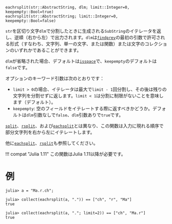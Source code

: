 ```
eachrsplit(str::AbstractString, dlm; limit::Integer=0, keepempty::Bool=true)
eachrsplit(str::AbstractString; limit::Integer=0, keepempty::Bool=false)
```

`str`を区切り文字`dlm`で分割したときに生成される`SubString`のイテレータを返し、逆順（右から左）で出力されます。`dlm`は[`findprev`](@ref)の最初の引数で許可される形式（すなわち、文字列、単一の文字、または関数）または文字のコレクションのいずれかであることができます。

`dlm`が省略された場合、デフォルトは[`isspace`](@ref)で、`keepempty`のデフォルトは`false`です。

オプションのキーワード引数は次のとおりです：

  * `limit > 0`の場合、イテレータは最大で`limit - 1`回分割し、その後は残りの文字列を分割せずに返します。`limit < 1`は分割に制限がないことを意味します（デフォルト）。
  * `keepempty`: 空のフィールドをイテレートする際に返すべきかどうか。デフォルトは`dlm`引数なしで`false`、`dlm`引数ありで`true`です。

[`split`](@ref)、[`rsplit`](@ref)、および[`eachsplit`](@ref)とは異なり、この関数は入力に現れる順序で部分文字列を右から左にイテレートします。

他に[`eachsplit`](@ref)、[`rsplit`](@ref)も参照してください。

!!! compat "Julia 1.11"
    この関数はJulia 1.11以降が必要です。


# 例

```jldoctest
julia> a = "Ma.r.ch";

julia> collect(eachrsplit(a, ".")) == ["ch", "r", "Ma"]
true

julia> collect(eachrsplit(a, "."; limit=2)) == ["ch", "Ma.r"]
true
```
